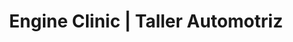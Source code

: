 ---
title: "Engine Clinic | Taller Automotriz"
url: /san-lucas-toliman/engine-clinic-taller-automotriz/
shop: reparación de automóviles
---